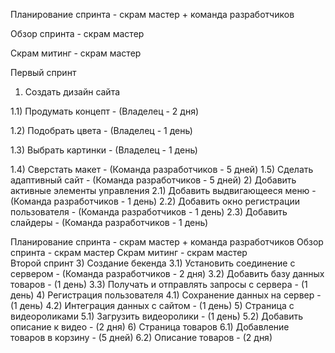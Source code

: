 
Планирование спринта - скрам мастер + команда разработчиков

Обзор спринта - скрам мастер

Скрам митинг - скрам мастер

Первый спринт

1) Создать дизайн сайта

  1.1) Продумать концепт - (Владелец - 2 дня)
  
  1.2) Подобрать цвета  - (Владелец - 1 день)
  
  1.3) Выбрать картинки - (Владелец - 1 день)
  
  1.4) Сверстать макет - (Команда разработчиков - 5 дней) 
  1.5) Сделать адаптивный сайт - (Команда разработчиков - 5 дней) 
2) Добавить активные элементы управления 
  2.1) Добавить выдвигающееся меню  - (Команда разработчиков - 1 день) 
  2.2) Добавить окно регистрации пользователя - (Команда разработчиков - 1 день) 
  2.3) Добавить слайдеры - (Команда разработчиков - 1 день) 
  
Планирование спринта - скрам мастер + команда разработчиков 
Обзор спринта - скрам мастер
Скрам митинг - скрам мастер  
Второй спринт
3) Создание бекенда
  3.1) Установить соединение с сервером - (Команда разработчиков - 2 дня)
  3.2) Добавить базу данных товаров - (1 день)
  3.3) Получать и отправлять запросы с сервера - (1 день)
4) Регистрация пользователя
  4.1) Сохранение данных на сервер - (1 день)
  4.2) Интеграция данных с сайтом - (1 день)
5) Страница с видеороликами
  5.1) Загрузить видеоролики - (1 день)
  5.2) Добавить описание к видео - (2 дня)
6) Страница товаров
  6.1) Добавление товаров в корзину - (5 дней)
  6.2) Описание товаров - (2 дня)
  
  
